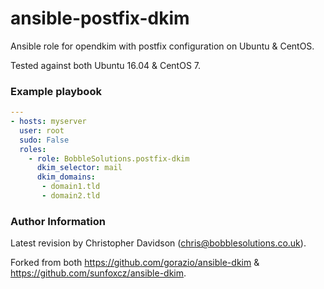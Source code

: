 # ansible-postfix-dkim
Ansible role for opendkim with postfix configuration on Ubuntu & CentOS.

Tested against both Ubuntu 16.04 & CentOS 7.

### Example playbook
```yaml
---
- hosts: myserver
  user: root
  sudo: False
  roles:
    - role: BobbleSolutions.postfix-dkim
      dkim_selector: mail
      dkim_domains:
       - domain1.tld
       - domain2.tld
```

### Author Information

Latest revision by Christopher Davidson (chris@bobblesolutions.co.uk).

Forked from both https://github.com/gorazio/ansible-dkim & https://github.com/sunfoxcz/ansible-dkim.
